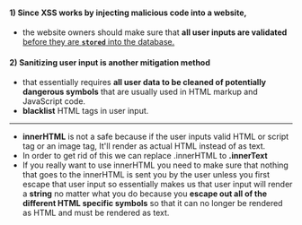 
#### 1) Since XSS works by injecting malicious code into a website, 
  - the website owners should make sure that **all user inputs are validated** <ins>before they are **`stored`** into the database.</ins> 

#### 2) Sanitizing user input is another mitigation method 
- that essentially requires **all user data to be cleaned of potentially dangerous symbols** that are usually used in HTML markup and JavaScript code.
- **blacklist** HTML tags in user input.

----

- <strong>innerHTML</strong> is not a safe because if the user inputs valid HTML or script tag or an image tag, It'll render as actual HTML instead of as text.
- In order to get rid of this we can replace .innerHTML to <strong>.innerText</strong>
- If you really want to use innerHTML you need to make sure that nothing that goes to the innerHTML is sent you by the user unless you first escape that user input so essentially makes us that user input will render a <strong>string</strong> no matter what you do because you <strong>escape out all of the different HTML specific symbols</strong> so that it can no longer be rendered as HTML and must be rendered as text.
